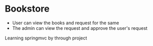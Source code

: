 # Bookstore 

<ul>
  <li>User can view the books and request for the same</li>
  <li>The admin can view the request and approve the user's request</li>
  
</ul>

<p>Learning springmvc by through project</p>
